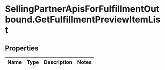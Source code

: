 # SellingPartnerApisForFulfillmentOutbound.GetFulfillmentPreviewItemList

## Properties
Name | Type | Description | Notes
------------ | ------------- | ------------- | -------------


